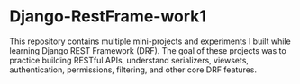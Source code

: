 # Django-RestFrame-work1
This repository contains multiple mini-projects and experiments I built while learning Django REST Framework (DRF). The goal of these projects was to practice building RESTful APIs, understand serializers, viewsets, authentication, permissions, filtering, and other core DRF features.
